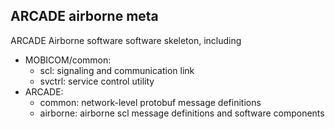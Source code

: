 ARCADE airborne meta
--------------------

ARCADE Airborne software software skeleton, including

  * MOBICOM/common:
     * scl: signaling and communication link
     * svctrl: service control utility
  * ARCADE:
     * common: network-level protobuf message definitions
     * airborne: airborne scl message definitions and software components
